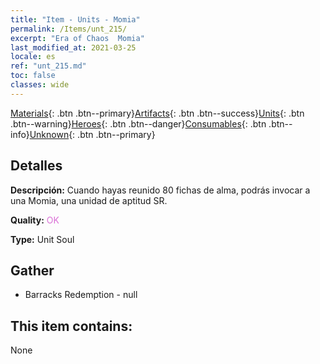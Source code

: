 ```yaml
---
title: "Item - Units - Momia"
permalink: /Items/unt_215/
excerpt: "Era of Chaos  Momia"
last_modified_at: 2021-03-25
locale: es
ref: "unt_215.md"
toc: false
classes: wide
---
```

 [Materials](/es/Items/){: .btn .btn--primary}[Artifacts](/es/Items/Artifacts/){: .btn .btn--success}[Units](/es/Items/Units/){: .btn .btn--warning}[Heroes](/es/Items/Heroes/){: .btn .btn--danger}[Consumables](/es/Items/Consumables/){: .btn .btn--info}[Unknown](/es/Items/Unknown/){: .btn .btn--primary}

## Detalles
 **Descripción:** Cuando hayas reunido 80 fichas de alma, podrás invocar a una Momia, una unidad de aptitud SR.

 **Quality:** <span style="color: #DA70D6">OK</span>

 **Type:** Unit Soul

## Gather

*    Barracks Redemption - null 

## This item contains:

  None

